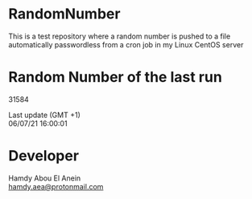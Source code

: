 # RandomNumber    
This is a test repository where a random number is pushed to a file automatically passwordless from a cron job in my Linux CentOS server    
# Random Number of the last run   
31584
      
Last update (GMT +1)    
06/07/21 16:00:01
# Developer    
Hamdy Abou El Anein   
hamdy.aea@protonmail.com
